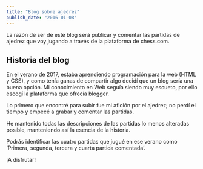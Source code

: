 ```yaml
---
title: "Blog sobre ajedrez"
publish_date: "2016-01-08"
---
```


La razón de ser de este blog será publicar y comentar las partidas de ajedrez que voy jugando a través de la plataforma de chess.com.

## Historia del blog
En el verano de 2017, estaba aprendiendo programación para la web (HTML y CSS), y como tenía ganas de compartir algo decidí que un blog sería una buena opción. Mi conocimiento en Web seguía siendo muy escueto, por ello escogí la plataforma que ofrecía blogger.

Lo primero que encontré para subir fue mi afición por el ajedrez; no perdí el tiempo y empecé a grabar y comentar las partidas.

He mantenido todas las descripciones de las partidas lo menos alteradas posible, manteniendo así la esencia de la historia.

Podrás identificar las cuatro partidas que jugué en ese verano como ‘Primera, segunda, tercera y cuarta partida comentada’.

¡A disfrutar!